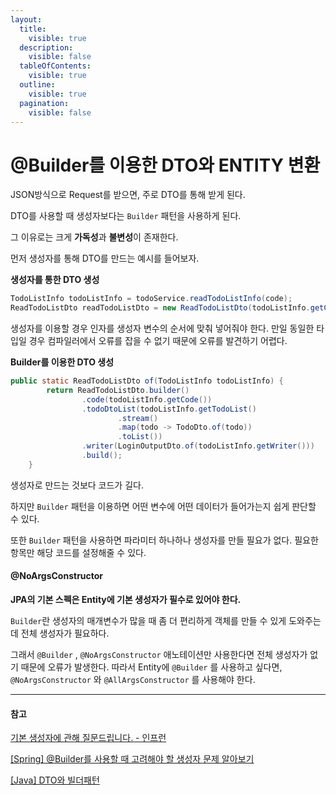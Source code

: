 ```yaml
---
layout:
  title:
    visible: true
  description:
    visible: false
  tableOfContents:
    visible: true
  outline:
    visible: true
  pagination:
    visible: false
---
```


# @Builder를 이용한 DTO와 ENTITY 변환

JSON방식으로 Request를 받으면, 주로 DTO를 통해 받게 된다.

DTO를 사용할 때 생성자보다는 `Builder` 패턴을 사용하게 된다.

그 이유로는 크게 **가독성**과 **불변성**이 존재한다.

먼저 생성자를 통해 DTO를 만드는 예시를 들어보자.

**생성자를 통한 DTO 생성**

```java
TodoListInfo todoListInfo = todoService.readTodoListInfo(code);
ReadTodoListDto readTodoListDto = new ReadTodoListDto(todoListInfo.getCode(), todoListInfo.getTodoList(), todoListInfo.getWriter());
```

생성자를 이용할 경우 인자를 생성자 변수의 순서에 맞춰 넣어줘야 한다. 만일 동일한 타입일 경우 컴파일러에서 오류를 잡을 수 없기 때문에 오류를 발견하기 어렵다.

**Builder를 이용한 DTO 생성**

```java
public static ReadTodoListDto of(TodoListInfo todoListInfo) {
        return ReadTodoListDto.builder()
                .code(todoListInfo.getCode())
                .todoDtoList(todoListInfo.getTodoList()
                        .stream()
                        .map(todo -> TodoDto.of(todo))
                        .toList())
                .writer(LoginOutputDto.of(todoListInfo.getWriter()))
                .build();
    }
```

생성자로 만드는 것보다 코드가 길다.

하지만 `Builder` 패턴을 이용하면 어떤 변수에 어떤 데이터가 들어가는지 쉽게 판단할 수 있다.

또한 `Builder` 패턴을 사용하면 파라미터 하나하나 생성자를 만들 필요가 없다. 필요한 항목만 해당 코드를 설정해줄 수 있다.

#### @NoArgsConstructor

**JPA의 기본 스펙은 Entity에 기본 생성자가 필수로 있어야 한다.**

`Builder`란 생성자의 매개변수가 많을 때 좀 더 편리하게 객체를 만들 수 있게 도와주는데 전체 생성자가 필요하다.

그래서 `@Builder` , `@NoArgsConstructor` 애노테이션만 사용한다면 전체 생성자가 없기 때문에 오류가 발생한다. 따라서 Entity에 `@Builder` 를 사용하고 싶다면, `@NoArgsConstructor` 와 `@AllArgsConstructor` 를 사용해야 한다.

***

#### 참고

[기본 생성자에 관해 질문드립니다. - 인프런](https://www.inflearn.com/questions/105043/%EA%B8%B0%EB%B3%B8-%EC%83%9D%EC%84%B1%EC%9E%90%EC%97%90-%EA%B4%80%ED%95%B4-%EC%A7%88%EB%AC%B8%EB%93%9C%EB%A6%BD%EB%8B%88%EB%8B%A4)

[\[Spring\] @Builder를 사용할 때 고려해야 할 생성자 문제 알아보기](https://devlog-wjdrbs96.tistory.com/419)

[\[Java\] DTO와 빌더패턴](https://yeoooo.github.io/java/BuilderPattern/)
